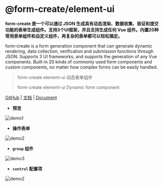 # @form-create/element-ui
**form-create 是一个可以通过 JSON 生成具有动态渲染、数据收集、验证和提交功能的表单生成组件。支持3个UI框架，并且支持生成任何 Vue 组件。内置20种常用表单组件和自定义组件，再复杂的表单都可以轻松搞定。**

form-create is a form generation component that can generate dynamic rendering, data collection, verification and submission functions through JSON. Supports 3 UI frameworks, and supports the generation of any Vue components. Built-in 20 kinds of commonly used form components and custom components, no matter how complex forms can be easily handled.

> form-create element-ui 动态表单组件
>
> form-create element-ui Dynamic form component

[GitHub](https://github.com/xaboy/form-create) | [文档](http://form-create.com/v2/element-ui/) | [Document](http://form-create.com/en/v2/element-ui/)


- **预览**

![demo1](https://raw.githubusercontent.com/xaboy/form-create/dev/images/demo-live3.gif)


- **操作表单**

![demo2](https://raw.githubusercontent.com/xaboy/form-create/dev/images/demo-live2.gif)

- **`group` 组件**

![demo3](https://raw.githubusercontent.com/xaboy/form-create/dev/images/demo-group.gif)

- **`control` 配置项**

![demo2](https://raw.githubusercontent.com/xaboy/form-create/dev/images/demo-live4.gif)

